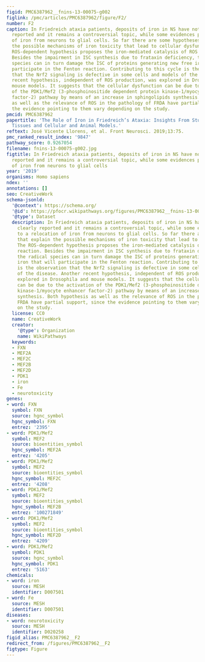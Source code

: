 ```yaml
---
figid: PMC6387962__fnins-13-00075-g002
figlink: /pmc/articles/PMC6387962/figure/F2/
number: F2
caption: In Friedreich ataxia patients, deposits of iron in NS have not been clearly
  reported and it remains a controversial topic, while some evidences point to a relocation
  of iron from neurons to glial cells. So far there are some hypotheses that explain
  the possible mechanisms of iron toxicity that lead to cellular dysfunction. The
  ROS-dependent hypothesis proposes the iron-mediated catalysis of ROS by Fenton reaction.
  Besides the impairment in ISC synthesis due to frataxin deficiency, the radical
  species can in turn damage the ISC of proteins generating new free iron that will
  participate in the Fenton reaction. Contributing to this cycle is the observation
  that the Nrf2 signaling is defective in some cells and models of the disease. Another
  recent hypothesis, independent of ROS production, was explored in Drosophila and
  mouse models. It suggests that the cellular dysfunction can be due to the activation
  of the PDK1/Mef2 (3-phosphoinositide dependent protein kinase-1/myocyte enhancer
  factor-2) pathway by means of an increase in sphingolipids synthesis. Both hypothesis
  as well as the relevance of ROS in the pathology of FRDA have partial support, since
  the evidence pointing to them vary depending on the study.
pmcid: PMC6387962
papertitle: 'The Role of Iron in Friedreich’s Ataxia: Insights From Studies in Human
  Tissues and Cellular and Animal Models.'
reftext: José Vicente Llorens, et al. Front Neurosci. 2019;13:75.
pmc_ranked_result_index: '9847'
pathway_score: 0.9267054
filename: fnins-13-00075-g002.jpg
figtitle: In Friedreich ataxia patients, deposits of iron in NS have not been clearly
  reported and it remains a controversial topic, while some evidences point to a relocation
  of iron from neurons to glial cells
year: '2019'
organisms: Homo sapiens
ndex: ''
annotations: []
seo: CreativeWork
schema-jsonld:
  '@context': https://schema.org/
  '@id': https://pfocr.wikipathways.org/figures/PMC6387962__fnins-13-00075-g002.html
  '@type': Dataset
  description: In Friedreich ataxia patients, deposits of iron in NS have not been
    clearly reported and it remains a controversial topic, while some evidences point
    to a relocation of iron from neurons to glial cells. So far there are some hypotheses
    that explain the possible mechanisms of iron toxicity that lead to cellular dysfunction.
    The ROS-dependent hypothesis proposes the iron-mediated catalysis of ROS by Fenton
    reaction. Besides the impairment in ISC synthesis due to frataxin deficiency,
    the radical species can in turn damage the ISC of proteins generating new free
    iron that will participate in the Fenton reaction. Contributing to this cycle
    is the observation that the Nrf2 signaling is defective in some cells and models
    of the disease. Another recent hypothesis, independent of ROS production, was
    explored in Drosophila and mouse models. It suggests that the cellular dysfunction
    can be due to the activation of the PDK1/Mef2 (3-phosphoinositide dependent protein
    kinase-1/myocyte enhancer factor-2) pathway by means of an increase in sphingolipids
    synthesis. Both hypothesis as well as the relevance of ROS in the pathology of
    FRDA have partial support, since the evidence pointing to them vary depending
    on the study.
  license: CC0
  name: CreativeWork
  creator:
    '@type': Organization
    name: WikiPathways
  keywords:
  - FXN
  - MEF2A
  - MEF2C
  - MEF2B
  - MEF2D
  - PDK1
  - iron
  - Fe
  - neurotoxicity
genes:
- word: FXN
  symbol: FXN
  source: hgnc_symbol
  hgnc_symbol: FXN
  entrez: '2395'
- word: PDK1/Mef2
  symbol: MEF2
  source: bioentities_symbol
  hgnc_symbol: MEF2A
  entrez: '4205'
- word: PDK1/Mef2
  symbol: MEF2
  source: bioentities_symbol
  hgnc_symbol: MEF2C
  entrez: '4208'
- word: PDK1/Mef2
  symbol: MEF2
  source: bioentities_symbol
  hgnc_symbol: MEF2B
  entrez: '100271849'
- word: PDK1/Mef2
  symbol: MEF2
  source: bioentities_symbol
  hgnc_symbol: MEF2D
  entrez: '4209'
- word: PDK1/Mef2
  symbol: PDK1
  source: hgnc_symbol
  hgnc_symbol: PDK1
  entrez: '5163'
chemicals:
- word: iron
  source: MESH
  identifier: D007501
- word: Fe
  source: MESH
  identifier: D007501
diseases:
- word: neurotoxicity
  source: MESH
  identifier: D020258
figid_alias: PMC6387962__F2
redirect_from: /figures/PMC6387962__F2
figtype: Figure
---
```

